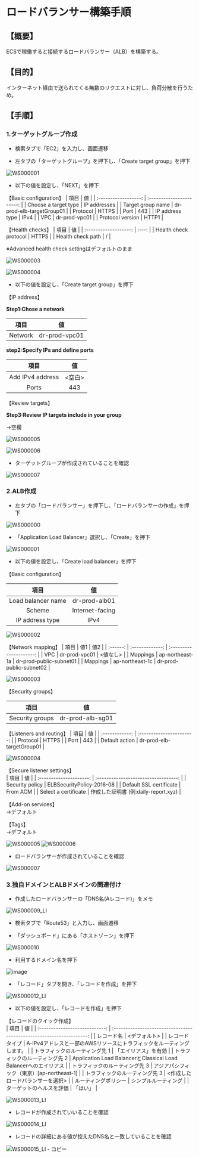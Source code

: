 # ロードバランサー構築手順  

## 【概要】  

ECSで稼働すると接続するロードバランサー（ALB）を構築する。


## 【目的】  

インターネット経由で送られてくる無数のリクエストに対し、負荷分散を行うため。

## 【手順】  

### 1.ターゲットグループ作成  

- 検索タブで「EC2」を入力し、画面遷移

- 左タブの「ターゲットグループ」を押下し、「Create target group」を押下  

![WS000001](https://user-images.githubusercontent.com/89679815/146847866-04a9f291-ea5b-4eb0-86be-4fb7f8747c27.JPG)

- 以下の値を設定し、「NEXT」を押下  

【Basic configuration】
|         項目         |            値             |
| :------------------: | :-----------------------: |
| Choose a target type |       IP addresses        |
|  Target group name   | dr-prod-elb-targetGroup01 |
|       Protocol       |           HTTPS           |
|         Port         |            443            |
|   IP address type    |           IPv4            |
|         VPC          |       dr-prod-vpc01       |
|   Protocol version   |           HTTP1           |

【Health checks】
|         項目          |  値   |
| :-------------------: | :---: |
| Health check protocol | HTTPS |
|   Health check path   |   /   |

※Advanced health check settingはデフォルトのまま

![WS000003](https://user-images.githubusercontent.com/89679815/146847870-3b1d68d7-a5c8-4ba5-a252-45b3eaf6b88d.JPG)

![WS000004](https://user-images.githubusercontent.com/89679815/146847874-47549693-879d-401c-a0a8-009c2db9a6e7.JPG)


- 以下の値を設定し、「Create target group」を押下  

【IP address】  

**Step1:Chose a network**

|  項目   |      値       |
| :-----: | :-----------: |
| Network | dr-prod-vpc01 |

**step2:Specify IPs and define ports** 

|       項目       |   値   |
| :--------------: | :----: |
| Add IPv4 address | <空白> |
|      Ports       |  443   |

【Review targets】

**Step3:Review IP targets include in your group**  

→空欄

![WS000005](https://user-images.githubusercontent.com/89679815/146847875-f42d97d4-537e-49ce-baf3-8b30cda77d78.JPG)

![WS000006](https://user-images.githubusercontent.com/89679815/146860659-6e0b4c5a-d458-47bb-9aec-eed8b8bebec4.JPG)


- ターゲットグループが作成されていることを確認 

![WS000007](https://user-images.githubusercontent.com/89679815/146847880-0819f6e3-15a0-4987-b413-b769a2786943.JPG)

### 2.ALB作成  

- 左タブの「ロードバランサー」を押下し、「ロードバランサーの作成」を押下

![WS000000](https://user-images.githubusercontent.com/89679815/146847910-739587bc-6b25-48fe-9085-3bf55a6a7081.JPG)

- 「Application Load Balancer」選択し、「Create」を押下

![WS000001](https://user-images.githubusercontent.com/89679815/146847915-b7bc08a2-bcc6-412d-bf11-63ddb28f2363.JPG)

- 以下の値を設定し、「Create load balancer」を押下

【Basic configuration】

|        項目        |       値        |
| :----------------: | :-------------: |
| Load balancer name |  dr-prod-alb01  |
|       Scheme       | Internet-facing |
|  IP address type   |      IPv4       |

![WS000002](https://user-images.githubusercontent.com/89679815/146861404-77dfa048-72c5-4b50-bd89-04fd753c06a0.JPG)


【Network mapping】
|   項目   |       値1       |           値2           |
| :------: | :-------------: | :---------------------: |
|   VPC    |  dr-prod-vpc01  |        <値なし>         |
| Mappings | ap-northeast-1a | dr-prod-public-subnet01 |
| Mappings | ap-northeast-1c | dr-prod-public-subnet02 |

![WS000003](https://user-images.githubusercontent.com/89679815/146861408-a1f8cf85-1117-4a05-b59f-aa5c6bfee196.JPG)

【Security groups】

|      項目       |        値        |
| :-------------: | :--------------: |
| Security groups | dr-prod-alb-sg01 |

【Listeners and routing】 
|      項目      |            値             |
| :------------: | :-----------------------: |
|    Protocol    |           HTTPS           |
|      Port      |            443            |
| Default action | dr-prod-elb-targetGroup01 |

![WS000004](https://user-images.githubusercontent.com/89679815/146861775-9096110e-b145-4f96-8a12-71bd1423b595.JPG)


【Secure listener settings】  
|          項目           |                  値                  |
| :---------------------: | :----------------------------------: |
|     Security policy     |      ELBSecurityPolicy-2016-08       |
| Default SSL certificate |               From ACM               |
|  Select a certificate   | 作成した証明書 (例:daily-report.xyz) |

【Add-on services】  
→デフォルト    

【Tags】   
→デフォルト 

![WS000005](https://user-images.githubusercontent.com/89679815/146861421-43323ae6-f9f3-4a34-b011-8bb51d1e37f1.JPG)
![WS000006](https://user-images.githubusercontent.com/89679815/146861425-92b60c86-ba3f-4293-b985-3c7a0ccb2cee.JPG)


- ロードバランサーが作成されていることを確認

![WS000007](https://user-images.githubusercontent.com/89679815/146847941-8c0bea43-2a3d-4232-b816-93f232e84b1f.JPG)

### 3.独自ドメインとALBドメインの関連付け  

- 作成したロードバランサーの「DNS名(Aレコード)」をメモ

![WS000009_LI](https://user-images.githubusercontent.com/89679815/146848021-24f6d8d4-68db-49d1-962b-11fde63a063b.jpg)

- 検索タブで「Route53」と入力し、画面遷移

- 「ダッシュボード」にある「ホストゾーン」を押下

![WS000010](https://user-images.githubusercontent.com/89679815/146848033-fa078908-0e74-445a-be9c-5636b8cee0c3.JPG)   

- 利用するドメイン名を押下

![image](https://user-images.githubusercontent.com/89679815/146858353-ed6f5997-26f7-401d-819b-0c6db94c6aa9.png)

- 「レコード」タブを開き、「レコードを作成」を押下

![WS000012_LI](https://user-images.githubusercontent.com/89679815/146848035-983500e7-c436-4ed3-b782-329ac5e32881.jpg)

- 以下の値を設定し、「レコードを作成」を押下  

【レコードのクイック作成】  
|              項目              |                                  値                                   |
| :----------------------------: | :-------------------------------------------------------------------: |
|           レコード名           |                             <デフォルト>                              |
|         レコードタイプ         | A-IPv4アドレスと一部のAWSリソースにトラフィックをルーティングします。 |
| トラフィックのルーティング先 1 |                         「エイリアス」を有効                          |
| トラフィックのルーティング先 2 |   Application Load BalancerとClassical Load Balancerへのエイリアス    |
| トラフィックのルーティング先 3 |              アジアパシフィック（東京）[ap-northeast-1]               |
| トラフィックのルーティング先 3 |                   <作成したロードバランサーを選択>                    |
|      ルーティングポリシー      |                         シンプルルーティング                          |
|    ターゲットのヘルスを評価    |                               「はい」                                |

![WS000013_LI](https://user-images.githubusercontent.com/89679815/146848044-f667e33f-9d5e-452c-a42a-ec88ea3d3616.jpg)


- レコードが作成されていいることを確認  

![WS000014_LI](https://user-images.githubusercontent.com/89679815/146859820-48675a8e-0a35-4243-bd77-16c396777706.jpg)   

- レコードの詳細にある値が控えたDNS名と一致していることを確認

![WS000015_LI - コピー](https://user-images.githubusercontent.com/89679815/146859822-18112e53-e55e-435a-897e-b421d2f20f98.jpg)